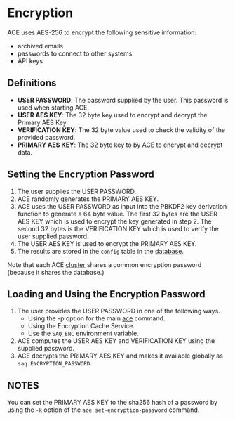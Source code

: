 # Encryption

ACE uses AES-256 to encrypt the following sensitive information:

- archived emails
- passwords to connect to other systems
- API keys

## Definitions

- **USER PASSWORD**: The password supplied by the user. This password is used when starting ACE.
- **USER AES KEY**: The 32 byte key used to encrypt and decrypt the Primary AES Key.
- **VERIFICATION KEY**: The 32 byte value used to check the validity of the provided password.
- **PRIMARY AES KEY**: The 32 byte key to by ACE to encrypt and decrypt data.

## Setting the Encryption Password

1) The user supplies the USER PASSWORD.
2) ACE randomly generates the PRIMARY AES KEY.
3) ACE uses the USER PASSWORD as input into the PBKDF2 key derivation function to generate a 64 byte value. The first 32 bytes are the USER AES KEY which is used to encrypt the key generated in step 2. The second 32 bytes is the VERIFICATION KEY which is used to verify the user supplied password.
4) The USER AES KEY is used to encrypt the PRIMARY AES KEY.
5) The results are stored in the `config` table in the [database](../database/index.md).

Note that each ACE [cluster](engine_cluster.md) shares a common encryption password (because it shares the database.)

## Loading and Using the Encryption Password

1) The user provides the USER PASSWORD in one of the following ways.
   - Using the -p option for the main [ace](command_tooling.md) command.
   - Using the Encryption Cache Service.
   - Use the `SAQ_ENC` environment variable.
2) ACE computes the USER AES KEY and VERIFICATION KEY using the supplied
password.
3) ACE decrypts the PRIMARY AES KEY and makes it available globally as `saq.ENCRYPTION_PASSWORD`.

## NOTES

You can set the PRIMARY AES KEY to the sha256 hash of a password by using the `-k` option of the `ace set-encryption-password` command.
